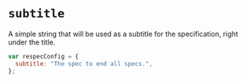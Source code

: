 # `subtitle`

A simple string that will be used as a subtitle for the specification, right under the title.


```js "example": "Add a specification subtitle."
var respecConfig = {
  subtitle: "The spec to end all specs.",
};
```
